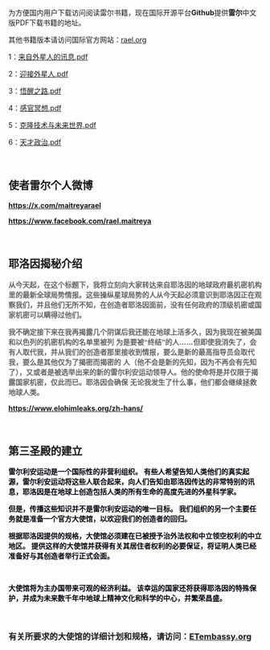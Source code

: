 <p>
	为方便国内用户下载访问阅读雷尔书籍，现在国际开源平台<strong>G</strong><strong>ithub</strong>提供<strong>雷尔</strong>中文版PDF下载书籍的地址。
</p>
<p>
	其他书籍版本请访问国际官方网站：<a href="rael.org" target="_blank">rael.org</a> 
</p>
<p>
	1：<a href="https://github.com/ufobook/rael/blob/main/%E6%9D%A5%E8%87%AA%E5%A4%96%E6%98%9F%E4%BA%BA%E7%9A%84%E8%AE%AF%E6%81%AF.pdf" target="_blank">来自外星人的讯息.pdf</a> 
</p>
<p>
	2：<a href="https://github.com/ufobook/rael/blob/main/%E8%BF%8E%E6%8E%A5%E5%A4%96%E6%98%9F%E4%BA%BA.pdf" target="_blank">迎接外星人.pdf</a> 
</p>
<p>
	3：<a href="https://github.com/ufobook/rael/blob/main/%E8%A7%89%E9%86%92%E4%B9%8B%E8%B7%AF.pdf" target="_blank">悟醒之路.pdf</a> 
</p>
<p>
	4：<a href="https://github.com/ufobook/rael/blob/main/%E6%84%9F%E5%AE%98%E5%86%A5%E6%83%B3.pdf" target="_blank">感官冥想.pdf</a> 
</p>
<p>
	5：<a class="Link--primary" href="https://github.com/ufobook/rael/blob/main/%E5%85%8B%E9%9A%86%E6%8A%80%E6%9C%AF%E4%B8%8E%E6%9C%AA%E6%9D%A5%E4%B8%96%E7%95%8C.pdf">克隆技术与未来世界.pdf</a> 
</p>
<p>
	6：<a href="https://github.com/ufobook/rael/blob/main/%E5%A4%A9%E6%89%8D%E6%94%BF%E6%B2%BB.pdf" target="_blank">天才政治.pdf</a> 
</p>
<p>
	<br />
</p>
<h2>
	<strong>使者雷尔个人微博</strong>
</h2>
<p>
	<strong><a href="https://x.com/maitreyarael" target="_blank">https://x.com/maitreyarael</a><br />
</strong>
</p>
<p>
	<strong><a href="https://www.facebook.com/rael.maitreya" target="_blank">https://www.facebook.com/rael.maitreya</a></strong>
</p>
<p>
	<strong><br />
</strong>
</p>
<h2>
	<strong>耶洛因揭秘介绍</strong>
</h2>
<p>
	<strong>
	<p style="color:#636467;font-family:Verdana, &quot;font-size:16px;background-color:#FFFFFF;">
		<span style="font-family:微软雅黑, sans-serif;">从今天起，在这个标题下，我将立刻向大家转达来自耶洛因的地球政府最机密机构里的最新全球局势情报。这些操纵星球局势的人从今天起必须意识到耶洛因正在观察我们，并且他们无所不知，在创造者耶洛因面前，没有任何政府的顶级机密或国家机密可以瞒得过他们。</span>
	</p>
	<p style="color:#636467;font-family:Verdana, &quot;font-size:16px;background-color:#FFFFFF;">
		<span style="font-family:微软雅黑, sans-serif;">我不确定接下来在我再揭露几个阴谋后我还能在地球上活多久，因为我现在被美国和以色列的机密机构的名单里被列 为是要被“终结”的人……但即使我消失了，会有人取代我，并从我们的创造者那里接收到情报，要么是新的最高指导员会取代我，要么是其他仅为了揭密而揭密的 人（他不会是新的先知，因为不再会有先知了），又或者是被选举出来的新的雷尔利安运动领导人。他的使命将是并仅限于揭露国家机密，仅此而已。耶洛因会确保 无论我发生了什么事，他们都会继续拯救地球人类。</span>
	</p>
	<p style="color:#636467;font-family:Verdana, &quot;font-size:16px;background-color:#FFFFFF;">
		<strong></strong>
	</p>
</strong>
</p>
<p>
	<strong><a href="https://www.elohimleaks.org/zh-hans/" target="_blank">https://www.elohimleaks.org/zh-hans/</a></strong>
</p>
<p>
	<strong><br />
</strong>
</p>
<h3>
</h3>
<h2 style="font-family:&quot;font-size:1.3em;font-weight:600;text-align:center;background-color:#FFFFFF;">
	<strong>第三圣殿的建立</strong>
</h2>
<p>
	<strong> </strong>
</p>
<p style="color:#00010A;font-family:&quot;font-size:23.04px;background-color:#FFFFFF;">
	<strong>雷尔利安运动是一个国际性的非营利组织。 有些人希望告知人类他们的真实起源，雷尔利安运动将这些人联合起来，向人们告知由耶洛因传达的非常特别的讯息，耶洛因是在地球上创造包括人类的所有生命的高度先进的外星科学家。</strong>
</p>
<p style="color:#00010A;font-family:&quot;font-size:23.04px;background-color:#FFFFFF;">
	<strong>但是，传播这些知识并不是雷尔利安运动的唯一目标。 我们组织的另一个主要任务就是准备一个官方大使馆，以欢迎我们的创造者的回归。</strong>
</p>
<p style="color:#00010A;font-family:&quot;font-size:23.04px;background-color:#FFFFFF;">
	<strong>根据耶洛因提供的规格，大使馆必须建在已被授予治外法权和中立领空权利的中立地区。 提供这样的大使馆并获得有关其居住者权利的必要保证，将证明人类已经准备好与其创造者举行正式会面。</strong>
</p>
<p style="color:#00010A;font-family:&quot;font-size:23.04px;background-color:#FFFFFF;">
	<strong><br />
</strong>
</p>
<p style="color:#00010A;font-family:&quot;font-size:23.04px;background-color:#FFFFFF;">
	<strong>大使馆将为主办国带来可观的经济利益。 该幸运的国家还将获得耶洛因的特殊保护，并成为未来数千年中地球上精神文化和科学的中心，并繁荣昌盛。</strong>
</p>
<p>
	<br />
</p>
<h3>
	<span style="color:var( --e-global-color-text );font-family:&quot;font-size:12px;font-weight:normal;background-color:#FFFFFF;">有关所要求的大使馆的详细计划和规格，请访问：</span><a class="elementor-button elementor-button-link elementor-size-lg" href="https://etembassy.org/" target="_blank"><span class="elementor-button-content-wrapper" style="text-decoration:inherit;"><span class="elementor-button-text" style="text-decoration:inherit;">ETembassy.org</span></span></a> 
</h3>
<p>
	<br />
</p>
